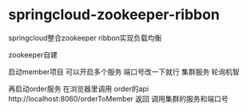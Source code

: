 # springcloud-zookeeper-ribbon
springcloud整合zookeeper ribbon实现负载均衡

zookeeper自建

启动member项目 可以开启多个服务  端口号改一下就行 集群服务  轮询机智

再启动order服务  在浏览器里调用 order的api  http://localhost:8060/orderToMember 返回 调用集群的服务和端口号  
